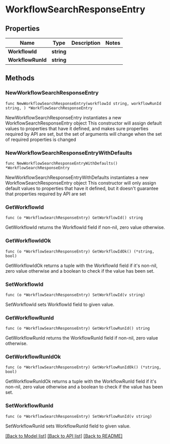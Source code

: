 # WorkflowSearchResponseEntry

## Properties

Name | Type | Description | Notes
------------ | ------------- | ------------- | -------------
**WorkflowId** | **string** |  | 
**WorkflowRunId** | **string** |  | 

## Methods

### NewWorkflowSearchResponseEntry

`func NewWorkflowSearchResponseEntry(workflowId string, workflowRunId string, ) *WorkflowSearchResponseEntry`

NewWorkflowSearchResponseEntry instantiates a new WorkflowSearchResponseEntry object
This constructor will assign default values to properties that have it defined,
and makes sure properties required by API are set, but the set of arguments
will change when the set of required properties is changed

### NewWorkflowSearchResponseEntryWithDefaults

`func NewWorkflowSearchResponseEntryWithDefaults() *WorkflowSearchResponseEntry`

NewWorkflowSearchResponseEntryWithDefaults instantiates a new WorkflowSearchResponseEntry object
This constructor will only assign default values to properties that have it defined,
but it doesn't guarantee that properties required by API are set

### GetWorkflowId

`func (o *WorkflowSearchResponseEntry) GetWorkflowId() string`

GetWorkflowId returns the WorkflowId field if non-nil, zero value otherwise.

### GetWorkflowIdOk

`func (o *WorkflowSearchResponseEntry) GetWorkflowIdOk() (*string, bool)`

GetWorkflowIdOk returns a tuple with the WorkflowId field if it's non-nil, zero value otherwise
and a boolean to check if the value has been set.

### SetWorkflowId

`func (o *WorkflowSearchResponseEntry) SetWorkflowId(v string)`

SetWorkflowId sets WorkflowId field to given value.


### GetWorkflowRunId

`func (o *WorkflowSearchResponseEntry) GetWorkflowRunId() string`

GetWorkflowRunId returns the WorkflowRunId field if non-nil, zero value otherwise.

### GetWorkflowRunIdOk

`func (o *WorkflowSearchResponseEntry) GetWorkflowRunIdOk() (*string, bool)`

GetWorkflowRunIdOk returns a tuple with the WorkflowRunId field if it's non-nil, zero value otherwise
and a boolean to check if the value has been set.

### SetWorkflowRunId

`func (o *WorkflowSearchResponseEntry) SetWorkflowRunId(v string)`

SetWorkflowRunId sets WorkflowRunId field to given value.



[[Back to Model list]](../README.md#documentation-for-models) [[Back to API list]](../README.md#documentation-for-api-endpoints) [[Back to README]](../README.md)


